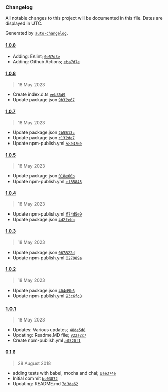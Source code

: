 ### Changelog

All notable changes to this project will be documented in this file. Dates are displayed in UTC.

Generated by [`auto-changelog`](https://github.com/CookPete/auto-changelog).

#### [1.0.8](https://github.com/rntgspr/overclass/compare/1.0.8...1.0.8)

- Adding: Eslint; [`0e57d3e`](https://github.com/rntgspr/overclass/commit/0e57d3ec5a577e0645a825dc2436d88cc40db8c9)
- Adding: Github Actions; [`eba7d7e`](https://github.com/rntgspr/overclass/commit/eba7d7e3f4730e494a793e76ad4f62b723c38961)

#### [1.0.8](https://github.com/rntgspr/overclass/compare/1.0.7...1.0.8)

> 18 May 2023

- Create index.d.ts [`eeb35d9`](https://github.com/rntgspr/overclass/commit/eeb35d99a38aaf576942491b91fd921888049d5d)
- Update package.json [`9b32e67`](https://github.com/rntgspr/overclass/commit/9b32e673b6de9016295c922b3a4162c8f5efff16)

#### [1.0.7](https://github.com/rntgspr/overclass/compare/1.0.5...1.0.7)

> 18 May 2023

- Update package.json [`2b5513c`](https://github.com/rntgspr/overclass/commit/2b5513c7295796271cc2d0701182bb987fcce8b1)
- Update package.json [`c132de7`](https://github.com/rntgspr/overclass/commit/c132de73d8e72226302191ad124129e219d74abd)
- Update npm-publish.yml [`58e370e`](https://github.com/rntgspr/overclass/commit/58e370e24a59c7cf0224681222d4504b8f35d16f)

#### [1.0.5](https://github.com/rntgspr/overclass/compare/1.0.4...1.0.5)

> 18 May 2023

- Update package.json [`018e60b`](https://github.com/rntgspr/overclass/commit/018e60bc03d33fc911455a6fb91f093e38ac955d)
- Update npm-publish.yml [`ef85845`](https://github.com/rntgspr/overclass/commit/ef858452ff6a976b2773fe91d5368279057d904a)

#### [1.0.4](https://github.com/rntgspr/overclass/compare/1.0.3...1.0.4)

> 18 May 2023

- Update npm-publish.yml [`f74d5e9`](https://github.com/rntgspr/overclass/commit/f74d5e94e6c84ac4b076d558f0f4230685c52472)
- Update package.json [`4d2febb`](https://github.com/rntgspr/overclass/commit/4d2febb25cdd30ca9fa45dda152cdff38bf359f3)

#### [1.0.3](https://github.com/rntgspr/overclass/compare/1.0.2...1.0.3)

> 18 May 2023

- Update package.json [`067822d`](https://github.com/rntgspr/overclass/commit/067822d59db68cd2e90ced1cd1422931da78df4e)
- Update npm-publish.yml [`027989a`](https://github.com/rntgspr/overclass/commit/027989ade7cf51503f622c25461829ee0f6a892b)

#### [1.0.2](https://github.com/rntgspr/overclass/compare/1.0.1...1.0.2)

> 18 May 2023

- Update package.json [`404d9b6`](https://github.com/rntgspr/overclass/commit/404d9b6110df97b31d74e8b4f6bac79f34d5159a)
- Update npm-publish.yml [`93c6fc8`](https://github.com/rntgspr/overclass/commit/93c6fc832be5d65cb5cc24d96df8cf475fb9f912)

### [1.0.1](https://github.com/rntgspr/overclass/compare/0.1.6...1.0.1)

> 18 May 2023

- Updates: Various updates; [`48de5d8`](https://github.com/rntgspr/overclass/commit/48de5d827fa78ba168890d02ed680f458bf2712c)
- Updating: Readme.MD file; [`822a2c7`](https://github.com/rntgspr/overclass/commit/822a2c786356319606523b4beac11d5c83476513)
- Create npm-publish.yml [`a0520f1`](https://github.com/rntgspr/overclass/commit/a0520f1f15810dc9e92c2c447194961fc3de51f4)

#### 0.1.6

> 28 August 2018

- adding tests with babel, mocha and chai; [`0ae374e`](https://github.com/rntgspr/overclass/commit/0ae374eca12c9407060b5fc0aa32275376da7c3c)
- Initial commit [`bc03872`](https://github.com/rntgspr/overclass/commit/bc038724f29bc56feefa1163675e28b68cc683b3)
- Updating: README.md [`7d3da62`](https://github.com/rntgspr/overclass/commit/7d3da620eb2494bfd4d237d227be3e5a988cb514)
